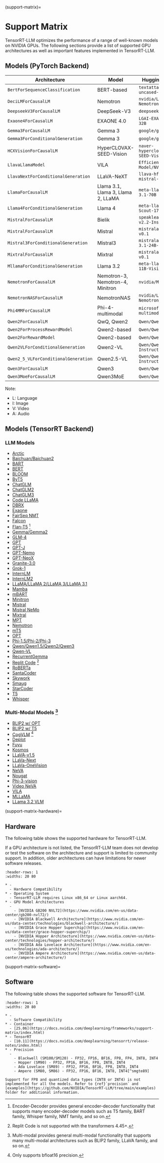 (support-matrix)=

# Support Matrix

TensorRT-LLM optimizes the performance of a range of well-known models on NVIDIA GPUs. The following sections provide a list of supported GPU architectures as well as important features implemented in TensorRT-LLM.

## Models (PyTorch Backend)

| Architecture | Model | HuggingFace Example | Modality |
|--------------|-------|---------------------|----------|
| `BertForSequenceClassification` | BERT-based | `textattack/bert-base-uncased-yelp-polarity` | L |
| `DeciLMForCausalLM` | Nemotron | `nvidia/Llama-3_1-Nemotron-51B-Instruct` | L |
| `DeepseekV3ForCausalLM` | DeepSeek-V3 | `deepseek-ai/DeepSeek-V3 `| L |
| `Exaone4ForCausalLM` | EXAONE 4.0 | `LGAI-EXAONE/EXAONE-4.0-32B` | L |
| `Gemma3ForCausalLM` | Gemma 3 | `google/gemma-3-1b-it` | L |
| `Gemma3ForConditionalGeneration` | Gemma 3 | `google/gemma-3-27b-it` | L + I |
| `HCXVisionForCausalLM` | HyperCLOVAX-SEED-Vision | `naver-hyperclovax/HyperCLOVAX-SEED-Vision-Instruct-3B` | L + I |
| `LlavaLlamaModel` | VILA | `Efficient-Large-Model/NVILA-8B` | L + I + V |
| `LlavaNextForConditionalGeneration` | LLaVA-NeXT | `llava-hf/llava-v1.6-mistral-7b-hf` | L + I |
| `LlamaForCausalLM` | Llama 3.1, Llama 3, Llama 2, LLaMA | `meta-llama/Meta-Llama-3.1-70B` | L |
| `Llama4ForConditionalGeneration` | Llama 4 | `meta-llama/Llama-4-Scout-17B-16E-Instruct` | L + I |
| `MistralForCausalLM` | Bielik | `speakleash/Bielik-11B-v2.2-Instruct` | L |
| `MistralForCausalLM` | Mistral | `mistralai/Mistral-7B-v0.1` | L |
| `Mistral3ForConditionalGeneration` | Mistral3 | `mistralai/Mistral-Small-3.1-24B-Instruct-2503` | L + I |
| `MixtralForCausalLM` | Mixtral | `mistralai/Mixtral-8x7B-v0.1` | L |
| `MllamaForConditionalGeneration` | Llama 3.2 | `meta-llama/Llama-3.2-11B-Vision` | L |
| `NemotronForCausalLM` | Nemotron-3, Nemotron-4, Minitron | `nvidia/Minitron-8B-Base` | L |
| `NemotronNASForCausalLM` | NemotronNAS | `nvidia/Llama-3_3-Nemotron-Super-49B-v1` | L |
| `Phi4MMForCausalLM` | Phi-4-multimodal | `microsoft/Phi-4-multimodal-instruct` | L + I + A |
| `Qwen2ForCausalLM` | QwQ, Qwen2 | `Qwen/Qwen2-7B-Instruct` | L |
| `Qwen2ForProcessRewardModel` | Qwen2-based | `Qwen/Qwen2.5-Math-PRM-7B` | L |
| `Qwen2ForRewardModel` | Qwen2-based | `Qwen/Qwen2.5-Math-RM-72B` | L |
| `Qwen2VLForConditionalGeneration` | Qwen2-VL | `Qwen/Qwen2-VL-7B-Instruct` | L + I + V |
| `Qwen2_5_VLForConditionalGeneration` | Qwen2.5-VL | `Qwen/Qwen2.5-VL-7B-Instruct` | L + I + V |
| `Qwen3ForCausalLM` | Qwen3 | `Qwen/Qwen3-8B` | L |
| `Qwen3MoeForCausalLM` | Qwen3MoE | `Qwen/Qwen3-30B-A3B` | L |

Note:
- L: Language
- I: Image
- V: Video
- A: Audio

## Models (TensorRT Backend)

### LLM Models

- [Arctic](https://github.com/NVIDIA/TensorRT-LLM/tree/main/examples/models/contrib/arctic)
- [Baichuan/Baichuan2](https://github.com/NVIDIA/TensorRT-LLM/tree/main/examples/models/contrib/baichuan)
- [BART](https://github.com/NVIDIA/TensorRT-LLM/tree/main/examples/models/core/enc_dec)
- [BERT](https://github.com/NVIDIA/TensorRT-LLM/tree/main/examples/models/core/bert)
- [BLOOM](https://github.com/NVIDIA/TensorRT-LLM/tree/main/examples/models/contrib/bloom)
- [ByT5](https://github.com/NVIDIA/TensorRT-LLM/tree/main/examples/models/core/enc_dec)
- [ChatGLM](https://github.com/NVIDIA/TensorRT-LLM/tree/main/examples/models/contrib/chatglm-6b)
- [ChatGLM2](https://github.com/NVIDIA/TensorRT-LLM/tree/main/examples/models/contrib/chatglm2-6b)
- [ChatGLM3](https://github.com/NVIDIA/TensorRT-LLM/tree/main/examples/models/contrib/chatglm3-6b-32k)
- [Code LLaMA](https://github.com/NVIDIA/TensorRT-LLM/tree/main/examples/models/core/llama)
- [DBRX](https://github.com/NVIDIA/TensorRT-LLM/tree/main/examples/models/contrib/dbrx)
- [Exaone](https://github.com/NVIDIA/TensorRT-LLM/tree/main/examples/models/core/exaone)
- [FairSeq NMT](https://github.com/NVIDIA/TensorRT-LLM/tree/main/examples/models/core/enc_dec)
- [Falcon](https://github.com/NVIDIA/TensorRT-LLM/tree/main/examples/models/contrib/falcon)
- [Flan-T5](https://github.com/NVIDIA/TensorRT-LLM/tree/main/examples/models/core/enc_dec) [^encdec]
- [Gemma/Gemma2](https://github.com/NVIDIA/TensorRT-LLM/tree/main/examples/models/core/gemma)
- [GLM-4](https://github.com/NVIDIA/TensorRT-LLM/tree/main/examples/models/core/glm-4-9b)
- [GPT](https://github.com/NVIDIA/TensorRT-LLM/tree/main/examples/models/core/gpt)
- [GPT-J](https://github.com/NVIDIA/TensorRT-LLM/tree/main/examples/models/contrib/gptj)
- [GPT-Nemo](https://github.com/NVIDIA/TensorRT-LLM/tree/main/examples/models/core/gpt)
- [GPT-NeoX](https://github.com/NVIDIA/TensorRT-LLM/tree/main/examples/models/contrib/gptneox)
- [Granite-3.0](https://github.com/NVIDIA/TensorRT-LLM/tree/main/examples/models/core/granite)
- [Grok-1](https://github.com/NVIDIA/TensorRT-LLM/tree/main/examples/models/contrib/grok)
- [InternLM](https://github.com/NVIDIA/TensorRT-LLM/tree/main/examples//models/contrib/internlm)
- [InternLM2](https://github.com/NVIDIA/TensorRT-LLM/tree/main/examples/models/core/internlm2)
- [LLaMA/LLaMA 2/LLaMA 3/LLaMA 3.1](https://github.com/NVIDIA/TensorRT-LLM/tree/main/examples/models/core/llama)
- [Mamba](https://github.com/NVIDIA/TensorRT-LLM/tree/main/examples/models/core/mamba)
- [mBART](https://github.com/NVIDIA/TensorRT-LLM/tree/main/examples/models/core/enc_dec)
- [Minitron](https://github.com/NVIDIA/TensorRT-LLM/tree/main/examples/models/core/nemotron)
- [Mistral](https://github.com/NVIDIA/TensorRT-LLM/tree/main/examples/models/core/llama)
- [Mistral NeMo](https://github.com/NVIDIA/TensorRT-LLM/tree/main/examples/models/core/llama)
- [Mixtral](https://github.com/NVIDIA/TensorRT-LLM/tree/main/examples/models/core/mixtral)
- [MPT](https://github.com/NVIDIA/TensorRT-LLM/tree/main/examples/models/contrib/mpt)
- [Nemotron](https://github.com/NVIDIA/TensorRT-LLM/tree/main/examples/models/core/nemotron)
- [mT5](https://github.com/NVIDIA/TensorRT-LLM/tree/main/examples/models/core/enc_dec)
- [OPT](https://github.com/NVIDIA/TensorRT-LLM/tree/main/examples/models/contrib/opt)
- [Phi-1.5/Phi-2/Phi-3](https://github.com/NVIDIA/TensorRT-LLM/tree/main/examples/models/core/phi)
- [Qwen/Qwen1.5/Qwen2/Qwen3](https://github.com/NVIDIA/TensorRT-LLM/tree/main/examples/models/core/qwen)
- [Qwen-VL](https://github.com/NVIDIA/TensorRT-LLM/tree/main/examples/models/core/qwenvl)
- [RecurrentGemma](https://github.com/NVIDIA/TensorRT-LLM/tree/main/examples/models/core/recurrentgemma)
- [Replit Code](https://github.com/NVIDIA/TensorRT-LLM/tree/main/examples/models/contrib/mpt) [^replitcode]
- [RoBERTa](https://github.com/NVIDIA/TensorRT-LLM/tree/main/examples/models/core/bert)
- [SantaCoder](https://github.com/NVIDIA/TensorRT-LLM/tree/main/examples/models/core/gpt)
- [Skywork](https://github.com/NVIDIA/TensorRT-LLM/tree/main/examples/models/contrib/skywork)
- [Smaug](https://github.com/NVIDIA/TensorRT-LLM/tree/main/examples/models/contrib/smaug)
- [StarCoder](https://github.com/NVIDIA/TensorRT-LLM/tree/main/examples/models/core/gpt)
- [T5](https://github.com/NVIDIA/TensorRT-LLM/tree/main/examples/models/core/enc_dec)
- [Whisper](https://github.com/NVIDIA/TensorRT-LLM/tree/main/examples/models/core/whisper)


### Multi-Modal Models [^multimod]

- [BLIP2 w/ OPT](https://github.com/NVIDIA/TensorRT-LLM/tree/main/examples/models/core/multimodal)
- [BLIP2 w/ T5](https://github.com/NVIDIA/TensorRT-LLM/tree/main/examples/models/core/multimodal)
- [CogVLM](https://github.com/NVIDIA/TensorRT-LLM/tree/main/examples/models/core/multimodal) [^bf16only]
- [Deplot](https://github.com/NVIDIA/TensorRT-LLM/tree/main/examples/models/core/multimodal)
- [Fuyu](https://github.com/NVIDIA/TensorRT-LLM/tree/main/examples/models/core/multimodal)
- [Kosmos](https://github.com/NVIDIA/TensorRT-LLM/tree/main/examples/models/core/multimodal)
- [LLaVA-v1.5](https://github.com/NVIDIA/TensorRT-LLM/tree/main/examples/models/core/multimodal)
- [LLaVa-Next](https://github.com/NVIDIA/TensorRT-LLM/tree/main/examples/models/core/multimodal)
- [LLaVa-OneVision](https://github.com/NVIDIA/TensorRT-LLM/tree/main/examples/models/core/multimodal)
- [NeVA](https://github.com/NVIDIA/TensorRT-LLM/tree/main/examples/models/core/multimodal)
- [Nougat](https://github.com/NVIDIA/TensorRT-LLM/tree/main/examples/models/core/multimodal)
- [Phi-3-vision](https://github.com/NVIDIA/TensorRT-LLM/tree/main/examples/models/core/multimodal)
- [Video NeVA](https://github.com/NVIDIA/TensorRT-LLM/tree/main/examples/models/core/multimodal)
- [VILA](https://github.com/NVIDIA/TensorRT-LLM/tree/main/examples/models/core/multimodal)
- [MLLaMA](https://github.com/NVIDIA/TensorRT-LLM/tree/main/examples/models/core/multimodal)
- [LLama 3.2 VLM](https://github.com/NVIDIA/TensorRT-LLM/tree/main/examples/models/core/multimodal)


(support-matrix-hardware)=
## Hardware

The following table shows the supported hardware for TensorRT-LLM.

If a GPU architecture is not listed, the TensorRT-LLM team does not develop or test the software on the architecture and support is limited to community support.
In addition, older architectures can have limitations for newer software releases.

```{list-table}
:header-rows: 1
:widths: 20 80

* -
  - Hardware Compatibility
* - Operating System
  - TensorRT-LLM requires Linux x86_64 or Linux aarch64.
* - GPU Model Architectures
  -
    - [NVIDIA GB200 NVL72](https://www.nvidia.com/en-us/data-center/gb200-nvl72/)
    - [NVIDIA Blackwell Architecture](https://www.nvidia.com/en-us/data-center/technologies/blackwell-architecture/)
    - [NVIDIA Grace Hopper Superchip](https://www.nvidia.com/en-us/data-center/grace-hopper-superchip/)
    - [NVIDIA Hopper Architecture](https://www.nvidia.com/en-us/data-center/technologies/hopper-architecture/)
    - [NVIDIA Ada Lovelace Architecture](https://www.nvidia.com/en-us/technologies/ada-architecture/)
    - [NVIDIA Ampere Architecture](https://www.nvidia.com/en-us/data-center/ampere-architecture/)
```

(support-matrix-software)=
## Software

The following table shows the supported software for TensorRT-LLM.

```{list-table}
:header-rows: 1
:widths: 20 80

* -
  - Software Compatibility
* - Container
  - [25.06](https://docs.nvidia.com/deeplearning/frameworks/support-matrix/index.html)
* - TensorRT
  - [10.11](https://docs.nvidia.com/deeplearning/tensorrt/release-notes/index.html)
* - Precision
  -
    - Blackwell (SM100/SM120) - FP32, FP16, BF16, FP8, FP4, INT8, INT4
    - Hopper (SM90) - FP32, FP16, BF16, FP8, INT8, INT4
    - Ada Lovelace (SM89) - FP32, FP16, BF16, FP8, INT8, INT4
    - Ampere (SM80, SM86) - FP32, FP16, BF16, INT8, INT4[^smgte89]
```

[^replitcode]: Replit Code is not supported with the transformers 4.45+.

[^smgte89]: INT4 AWQ and GPTQ with FP8 activations require SM >= 89.

[^encdec]: Encoder-Decoder provides general encoder-decoder functionality that supports many encoder-decoder models such as T5 family, BART family, Whisper family, NMT family, and so on.

[^multimod]: Multi-modal provides general multi-modal functionality that supports many multi-modal architectures such as BLIP2 family, LLaVA family, and so on.

[^bf16only]: Only supports bfloat16 precision.


```{note}
Support for FP8 and quantized data types (INT8 or INT4) is not implemented for all the models. Refer to {ref}`precision` and [examples](https://github.com/NVIDIA/TensorRT-LLM/tree/main/examples) folder for additional information.
```
